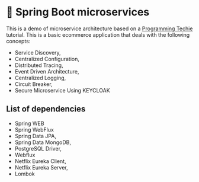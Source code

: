 
# 🍃 Spring Boot microservices

This is a demo of microservice architecture based on a [Programming Techie](https://www.youtube.com/watch?v=D_XxZU72yMw&list=PLSVW22jAG8pBnhAdq9S8BpLnZ0_jVBj0c) tutorial. This is a basic ecommerce application that deals with the following concepts:

- Service Discovery,
- Centralized Configuration,
- Distributed Tracing,
- Event Driven Architecture,
- Centralized Logging,
- Circuit Breaker,
- Secure Microservice Using KEYCLOAK

## List of dependencies

- Spring WEB
- Spring WebFlux
- Spring Data JPA,
- Spring Data MongoDB,
- PostgreSQL Driver,
- Webflux
- Netflix Eureka Client,
- Netflix Eureka Server,
- Lombok


